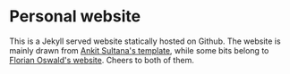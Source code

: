 # Personal website

This is a Jekyll served website statically hosted on Github. The website is mainly drawn from [Ankit Sultana's template](https://github.com/bk2dcradle/researcher), while some bits belong to [Florian Oswald's website](https://github.com/floswald/floswald.github.io). Cheers to both of them.
